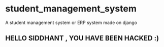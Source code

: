# student_management_system
A student management system or ERP system made on django

## HELLO SIDDHANT , YOU HAVE BEEN HACKED :) 
